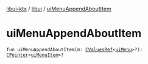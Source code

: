 [libui-ktx](../index.md) / [libui](index.md) / [uiMenuAppendAboutItem](./ui-menu-append-about-item.md)

# uiMenuAppendAboutItem

`fun uiMenuAppendAboutItem(m: `[`CValuesRef`](../kotlinx.cinterop/-c-values-ref/index.md)`<`[`uiMenu`](ui-menu.md)`>?): `[`CPointer`](../kotlinx.cinterop/-c-pointer/index.md)`<`[`uiMenuItem`](ui-menu-item.md)`>?`
